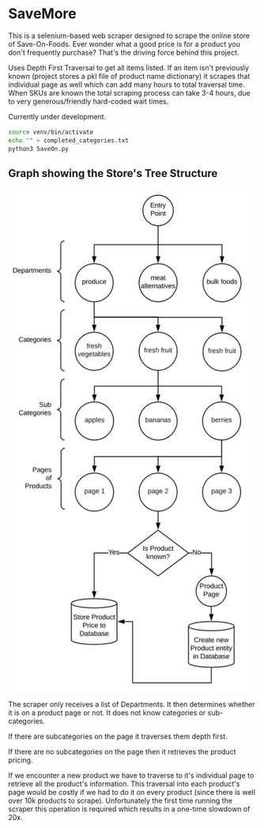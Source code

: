 # SaveMore

This is a selenium-based web scraper designed to scrape the online store of Save-On-Foods. Ever wonder what a good price is for a product you don't frequently purchase? That's the driving force behind this project.

Uses Depth First Traversal to get all items listed. If an item isn't previously known (project stores a pkl file of product name dictionary) it scrapes that individual page as well which can add many hours to total traversal time. When SKUs are known the total scraping process can take 3-4 hours, due to very generous/friendly hard-coded wait times.

Currently under development.

```bash
source venv/bin/activate
echo "" > completed_categories.txt
python3 SaveOn.py
```

## Graph showing the Store's Tree Structure
![Graph](./Graph.svg)

The scraper only receives a list of Departments. It then determines whether it is on a product page or not. It does not know categories or sub-categories. 

If there are subcategories on the page it traverses them depth first.

If there are no subcategories on the page then it retrieves the product pricing.

If we encounter a new product we have to traverse to it's individual page to retrieve all the product's information. This traversal into each product's page would be costly if we had to do it on every product (since there is well over 10k products to scrape). Unfortunately the first time running the scraper this operation is required which results in a one-time slowdown of 20x. 

